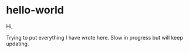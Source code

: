 # hello-world

Hi,

Trying to put everything I have wrote here. Slow in progress but will keep updating.
